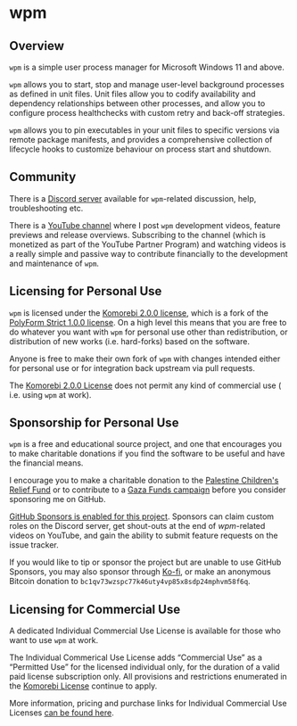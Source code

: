 # wpm

## Overview

`wpm` is a simple user process manager for Microsoft Windows 11 and above.

`wpm` allows you to start, stop and manage user-level background processes as
defined in unit files. Unit files allow you to codify availability and
dependency relationships between other processes, and allow you to configure
process healthchecks with custom retry and back-off strategies.

`wpm` allows you to pin executables in your unit files to specific versions via
remote package manifests, and provides a comprehensive collection of lifecycle
hooks to customize behaviour on process start and shutdown.

## Community

There is a [Discord server](https://discord.gg/mGkn66PHkx) available for
`wpm`-related discussion, help, troubleshooting etc.

There is a [YouTube
channel](https://www.youtube.com/channel/UCeai3-do-9O4MNy9_xjO6mg) where I post
`wpm` development videos, feature previews and release overviews. Subscribing
to the channel (which is monetized as part of the YouTube Partner Program) and
watching videos is a really simple and passive way to contribute financially to
the development and maintenance of `wpm`.

## Licensing for Personal Use

`wpm` is licensed under the [Komorebi 2.0.0
license](https://github.com/LGUG2Z/komorebi-license), which is a fork of the
[PolyForm Strict 1.0.0
license](https://polyformproject.org/licenses/strict/1.0.0). On a high level
this means that you are free to do whatever you want with `wpm` for personal
use other than redistribution, or distribution of new works (i.e. hard-forks)
based on the software.

Anyone is free to make their own fork of `wpm` with changes intended either for
personal use or for integration back upstream via pull requests.

The [Komorebi 2.0.0 License](https://github.com/LGUG2Z/komorebi-license) does
not permit any kind of commercial use ( i.e. using `wpm` at work).

## Sponsorship for Personal Use

`wpm` is a free and educational source project, and one that encourages you
to make charitable donations if you find the software to be useful and have the
financial means.

I encourage you to make a charitable donation to the [Palestine Children's
Relief Fund](https://pcrf1.app.neoncrm.com/forms/gaza-recovery) or to contribute
to a [Gaza Funds campaign](https://gazafunds.com) before you consider sponsoring
me on GitHub.

[GitHub Sponsors is enabled for this
project](https://github.com/sponsors/LGUG2Z). Sponsors can claim custom roles on
the Discord server, get shout-outs at the end of _wpm_-related videos on
YouTube, and gain the ability to submit feature requests on the issue tracker.

If you would like to tip or sponsor the project but are unable to use GitHub
Sponsors, you may also sponsor through [Ko-fi](https://ko-fi.com/lgug2z), or
make an anonymous Bitcoin donation to `bc1qv73wzspc77k46uty4vp85x8sdp24mphvm58f6q`.

## Licensing for Commercial Use

A dedicated Individual Commercial Use License is available for those who want to
use `wpm` at work.

The Individual Commerical Use License adds “Commercial Use” as a “Permitted Use”
for the licensed individual only, for the duration of a valid paid license
subscription only. All provisions and restrictions enumerated in the [Komorebi
License](https://github.com/LGUG2Z/komorebi-license) continue to apply.

More information, pricing and purchase links for Individual Commercial Use
Licenses [can be found here](https://lgug2z.com/software/wpm).
